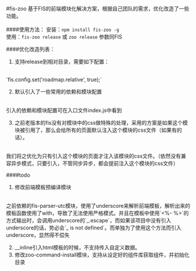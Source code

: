 #fis-zoo
基于FIS的前端模块化解决方案，根据自己团队的需求，优化改造了一些功能。
<br>
<br>
####使用方法：
安装：`npm install fis-zoo -g`
<br>
使用：`fis-zoo release` 或 `zoo release` 参数同FIS

####优化改造列表：
1. 支持release到相对目录，需要如下配置：
<br>
`fis.config.set('roadmap.relative', true);`

2. 默认引入了一些常用的依赖和模块配置
<br>
引入的依赖和模块配置可在入口文件index.js中看到

3. 之前老版本的fis没有对模块中的css做特殊的处理，采用的方案是如果这个模块被引用了，那么会给所有的页面默认注入这个模块的css文件（如果有的话）。
<br>
我们将之优化为只有引入这个模块的页面才注入该模块的css文件。（依然没有兼容异步模式，只要引入，不管同步异步，都会提前注入这个模块的css文件）
<br>

####todo

1.  修改前端模板预编译模块
<br>
之前依赖的fis-parser-utc模块，使用了underscore来解析前端模板，解析出来的模板函数使用了with，导致了无法使用严格模式。并且在模板中使用`<%- %>`的方式输出时，会调用underscore的`_.escape`，而如果该项目中没有引入underscore的话，势必会`_ is not defined`。而单独为了使用这个方法而引入underscore，显然得不偿失

2.  __inline引入html模板的时候，不支持传入自定义数据。
3.  修改zoo-command-install模块，支持从设定好的组件库获取组件，并初始化目录